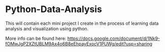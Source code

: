 # Python-Data-Analysis

This will contain each mini project I create in the process of learning data analysis and visualization using python.

More info can be found here: https://docs.google.com/document/d/1Nk9-fOMwJgP2XZtUBLM9Ax4o6B8eEhpayExocV1PUWg/edit?usp=sharing

